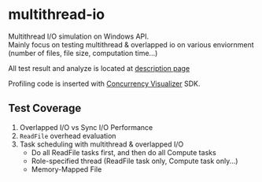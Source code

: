 # multithread-io

Multithread I/O simulation on Windows API.  
Mainly focus on testing multithread & overlapped io on various enviornment (number of files, file size, computation time...)

All test result and analyze is located at [description page](https://github.com/W298/multithread-io/blob/main/docs/Description.md)

Profiling code is inserted with [Concurrency Visualizer](https://learn.microsoft.com/en-us/visualstudio/profiling/concurrency-visualizer?view=vs-2022) SDK.

## Test Coverage

1. Overlapped I/O vs Sync I/O Performance
2. `ReadFile` overhead evaluation
3. Task scheduling with multithread & overlapped I/O
    - Do all ReadFile tasks first, and then do all Compute tasks
    - Role-specified thread (ReadFile task only, Compute task only...)
    - Memory-Mapped File
